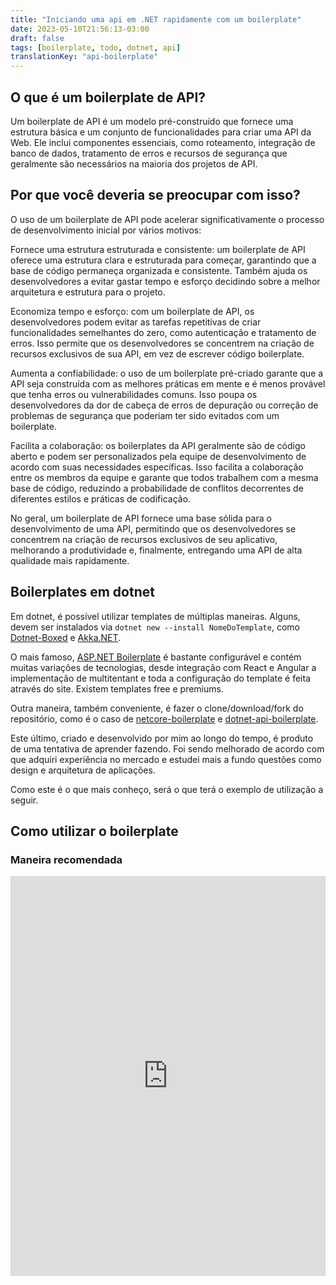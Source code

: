 ```yaml
---
title: "Iniciando uma api em .NET rapidamente com um boilerplate"
date: 2023-05-10T21:56:13-03:00
draft: false
tags: [boilerplate, todo, dotnet, api]
translationKey: "api-boilerplate"
---
```


## O que é um boilerplate de API?

Um boilerplate de API é um modelo pré-construído que fornece uma estrutura básica e um conjunto de funcionalidades para criar uma API da Web. Ele inclui componentes essenciais, como roteamento, integração de banco de dados, tratamento de erros e recursos de segurança que geralmente são necessários na maioria dos projetos de API.

## Por que você deveria se preocupar com isso?
O uso de um boilerplate de API pode acelerar significativamente o processo de desenvolvimento inicial por vários motivos:

Fornece uma estrutura estruturada e consistente: um boilerplate de API oferece uma estrutura clara e estruturada para começar, garantindo que a base de código permaneça organizada e consistente. Também ajuda os desenvolvedores a evitar gastar tempo e esforço decidindo sobre a melhor arquitetura e estrutura para o projeto.

Economiza tempo e esforço: com um boilerplate de API, os desenvolvedores podem evitar as tarefas repetitivas de criar funcionalidades semelhantes do zero, como autenticação e tratamento de erros. Isso permite que os desenvolvedores se concentrem na criação de recursos exclusivos de sua API, em vez de escrever código boilerplate.

Aumenta a confiabilidade: o uso de um boilerplate pré-criado garante que a API seja construída com as melhores práticas em mente e é menos provável que tenha erros ou vulnerabilidades comuns. Isso poupa os desenvolvedores da dor de cabeça de erros de depuração ou correção de problemas de segurança que poderiam ter sido evitados com um boilerplate.

Facilita a colaboração: os boilerplates da API geralmente são de código aberto e podem ser personalizados pela equipe de desenvolvimento de acordo com suas necessidades específicas. Isso facilita a colaboração entre os membros da equipe e garante que todos trabalhem com a mesma base de código, reduzindo a probabilidade de conflitos decorrentes de diferentes estilos e práticas de codificação.

No geral, um boilerplate de API fornece uma base sólida para o desenvolvimento de uma API, permitindo que os desenvolvedores se concentrem na criação de recursos exclusivos de seu aplicativo, melhorando a produtividade e, finalmente, entregando uma API de alta qualidade mais rapidamente.


## Boilerplates em dotnet
Em dotnet, é possível utilizar templates de múltiplas maneiras. 
Alguns, devem ser instalados via ```dotnet new --install NomeDoTemplate```, como [Dotnet-Boxed](https://github.com/Dotnet-Boxed/Templates) e [Akka.NET](https://github.com/akkadotnet/akkadotnet-templates).

O mais famoso, [ASP.NET Boilerplate](https://github.com/aspnetboilerplate/aspnetboilerplate) é bastante configurável e contém muitas variações de tecnologias, desde integração com React e Angular a implementação de multitentant e toda a configuração do template é feita através do site. Existem templates free e premiums.

Outra maneira, também conveniente, é fazer o clone/download/fork do repositório, como é o caso de [netcore-boilerplate](https://github.com/lkurzyniec/netcore-boilerplate) e [dotnet-api-boilerplate](https://github.com/yanpitangui/dotnet-api-boilerplate).

Este último, criado e desenvolvido por mim ao longo do tempo, é produto de uma tentativa de aprender fazendo. 
Foi sendo melhorado de acordo com que adquiri experiência no mercado e estudei mais a fundo questões como design e arquitetura de aplicações.

Como este é o que mais conheço, será o que terá o exemplo de utilização a seguir.

## Como utilizar o boilerplate

### Maneira recomendada
<iframe src="https://scribehow.com/embed/Criando_um_repositorio_a_partir_de_um_template__XfCpSqLmTumICXDzDB86pQ?skipIntro=true" width="100%" height="640" allowfullscreen frameborder="0"></iframe>


